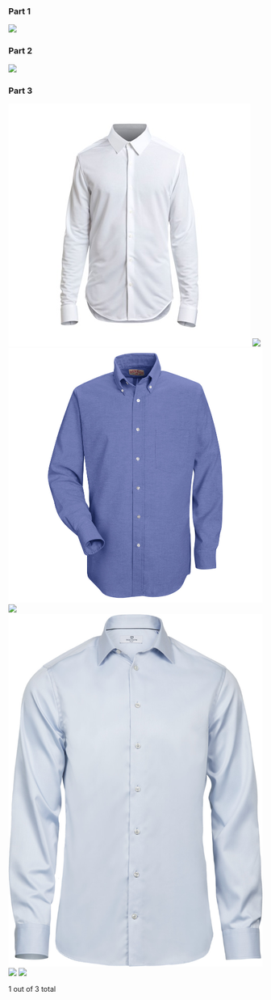 ### Part 1
![](images/lab12part1.png)
### Part 2
![](images/lab12part2.png)
### Part 3
![](images/shirt1.jpg)
![](images/shirt1grey.jpg)
![](images/shirt2.jpg)
![](images/shirt2grey.jpg)
![](images/shirt3.jpg)
![](images/shirt3grey.jpg)
![](images/lab12part3.png)

1 out of 3 total

